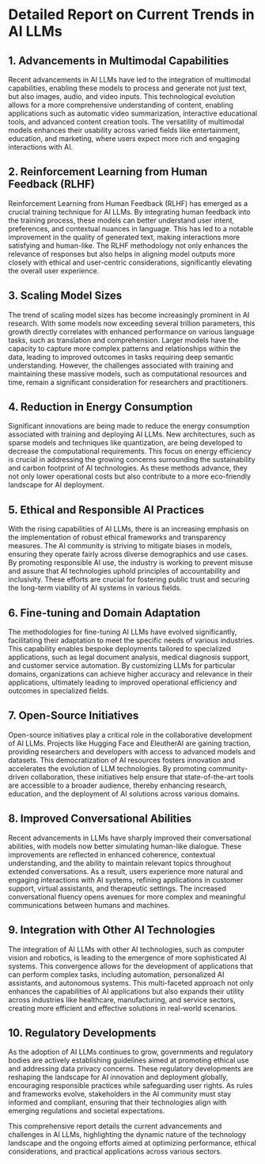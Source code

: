# Detailed Report on Current Trends in AI LLMs

## 1. Advancements in Multimodal Capabilities
Recent advancements in AI LLMs have led to the integration of multimodal capabilities, enabling these models to process and generate not just text, but also images, audio, and video inputs. This technological evolution allows for a more comprehensive understanding of content, enabling applications such as automatic video summarization, interactive educational tools, and advanced content creation tools. The versatility of multimodal models enhances their usability across varied fields like entertainment, education, and marketing, where users expect more rich and engaging interactions with AI.

## 2. Reinforcement Learning from Human Feedback (RLHF)
Reinforcement Learning from Human Feedback (RLHF) has emerged as a crucial training technique for AI LLMs. By integrating human feedback into the training process, these models can better understand user intent, preferences, and contextual nuances in language. This has led to a notable improvement in the quality of generated text, making interactions more satisfying and human-like. The RLHF methodology not only enhances the relevance of responses but also helps in aligning model outputs more closely with ethical and user-centric considerations, significantly elevating the overall user experience.

## 3. Scaling Model Sizes
The trend of scaling model sizes has become increasingly prominent in AI research. With some models now exceeding several trillion parameters, this growth directly correlates with enhanced performance on various language tasks, such as translation and comprehension. Larger models have the capacity to capture more complex patterns and relationships within the data, leading to improved outcomes in tasks requiring deep semantic understanding. However, the challenges associated with training and maintaining these massive models, such as computational resources and time, remain a significant consideration for researchers and practitioners.

## 4. Reduction in Energy Consumption
Significant innovations are being made to reduce the energy consumption associated with training and deploying AI LLMs. New architectures, such as sparse models and techniques like quantization, are being developed to decrease the computational requirements. This focus on energy efficiency is crucial in addressing the growing concerns surrounding the sustainability and carbon footprint of AI technologies. As these methods advance, they not only lower operational costs but also contribute to a more eco-friendly landscape for AI deployment.

## 5. Ethical and Responsible AI Practices
With the rising capabilities of AI LLMs, there is an increasing emphasis on the implementation of robust ethical frameworks and transparency measures. The AI community is striving to mitigate biases in models, ensuring they operate fairly across diverse demographics and use cases. By promoting responsible AI use, the industry is working to prevent misuse and assure that AI technologies uphold principles of accountability and inclusivity. These efforts are crucial for fostering public trust and securing the long-term viability of AI systems in various fields.

## 6. Fine-tuning and Domain Adaptation
The methodologies for fine-tuning AI LLMs have evolved significantly, facilitating their adaptation to meet the specific needs of various industries. This capability enables bespoke deployments tailored to specialized applications, such as legal document analysis, medical diagnosis support, and customer service automation. By customizing LLMs for particular domains, organizations can achieve higher accuracy and relevance in their applications, ultimately leading to improved operational efficiency and outcomes in specialized fields.

## 7. Open-Source Initiatives
Open-source initiatives play a critical role in the collaborative development of AI LLMs. Projects like Hugging Face and EleutherAI are gaining traction, providing researchers and developers with access to advanced models and datasets. This democratization of AI resources fosters innovation and accelerates the evolution of LLM technologies. By promoting community-driven collaboration, these initiatives help ensure that state-of-the-art tools are accessible to a broader audience, thereby enhancing research, education, and the deployment of AI solutions across various domains.

## 8. Improved Conversational Abilities
Recent advancements in LLMs have sharply improved their conversational abilities, with models now better simulating human-like dialogue. These improvements are reflected in enhanced coherence, contextual understanding, and the ability to maintain relevant topics throughout extended conversations. As a result, users experience more natural and engaging interactions with AI systems, refining applications in customer support, virtual assistants, and therapeutic settings. The increased conversational fluency opens avenues for more complex and meaningful communications between humans and machines.

## 9. Integration with Other AI Technologies
The integration of AI LLMs with other AI technologies, such as computer vision and robotics, is leading to the emergence of more sophisticated AI systems. This convergence allows for the development of applications that can perform complex tasks, including automation, personalized AI assistants, and autonomous systems. This multi-faceted approach not only enhances the capabilities of AI applications but also expands their utility across industries like healthcare, manufacturing, and service sectors, creating more efficient and effective solutions in real-world scenarios.

## 10. Regulatory Developments
As the adoption of AI LLMs continues to grow, governments and regulatory bodies are actively establishing guidelines aimed at promoting ethical use and addressing data privacy concerns. These regulatory developments are reshaping the landscape for AI innovation and deployment globally, encouraging responsible practices while safeguarding user rights. As rules and frameworks evolve, stakeholders in the AI community must stay informed and compliant, ensuring that their technologies align with emerging regulations and societal expectations.

This comprehensive report details the current advancements and challenges in AI LLMs, highlighting the dynamic nature of the technology landscape and the ongoing efforts aimed at optimizing performance, ethical considerations, and practical applications across various sectors.